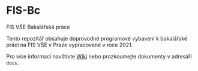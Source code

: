 # FIS-Bc
FIS VŠE Bakalářská práce

Tento repozitář obsahuje doprovodné programové vybavení k bakalářské práci na FIS VŠE v Praze vypracované v roce 2021.

Pro více informací navštivte [Wiki](https://github.com/adamvaltr/FIS-Bc/wiki) nebo prozkoumejte dokumenty v adresáři `docs`.
